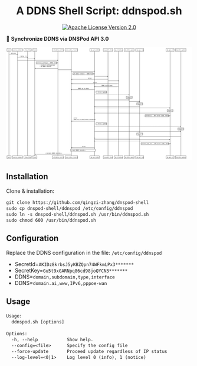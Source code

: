 <div align="center">
  <h1>A DDNS Shell Script: ddnspod.sh</h1>
</div>

<p align="center">
  <a href="https://github.com/qingzi-zhang/dnspod-shell/blob/main/LICENSE">
    <img alt="Apache License Version 2.0" src="https://img.shields.io/github/license/qingzi-zhang/dnspod-shell">
  </a>
</p>

🔁 **Synchronize DDNS via DNSPod API 3.0**

![diagram](ddnspod.svg)

## Installation
Clone & installation:
```
git clone https://github.com/qingzi-zhang/dnspod-shell
sudo cp dnspod-shell/ddnspod /etc/config/ddnspod
sudo ln -s dnspod-shell/ddnspod.sh /usr/bin/ddnspod.sh
sudo chmod 600 /usr/bin/ddnspod.sh
```

## Configuration
Replace the DDNS configuration in the file: `/etc/config/ddnspod`
- SecretId=`AKIDz8krbsJ5yKBZQpn74WFkmLPx3*******`
- SecretKey=`Gu5t9xGARNpq86cd98joQYCN3*******`
- DDNS=`domain,subdomain,type,interface`
- DDNS=`domain.ai,www,IPv6,pppoe-wan`

## Usage
```
Usage:
  ddnspod.sh [options]

Options:
  -h, --help           Show help.
  --config=<file>      Specify the config file
  --force-update       Proceed update regardless of IP status
  --log-level=<0|1>    Log level 0 (info), 1 (notice)
```
